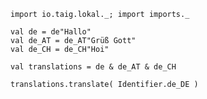 ```tut:invisible
import io.taig.lokal._; import imports._
```

```tut
val de = de"Hallo"
val de_AT = de_AT"Grüß Gott"
val de_CH = de_CH"Hoi"

val translations = de & de_AT & de_CH
```

```tut
translations.translate( Identifier.de_DE )
```